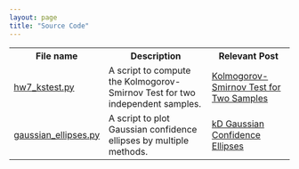 ```yaml
---
layout: page
title: "Source Code"
---
```


<div id="source_code_table_div">
<table id="source_code_table">
<tr>
  <th>File name</th>
  <th>Description</th>
  <th>Relevant Post</th>
</tr>

<tr>
  <td> <a href="https://github.com/broesler/18.650-Fundamentals-of-Statistics/blob/master/hw7/hw7_kstest.py">hw7_kstest.py</a> </td>
  <td> A script to compute the Kolmogorov-Smirnov Test for two independent samples. </td>
  <td> <a href="{% post_url 2021-02-03-ks2samp %}">Kolmogorov-Smirnov Test for Two Samples</a> </td> 
</tr>

<tr>
  <td> <a href=" https://github.com/broesler/stats_rethinking/blob/master/ch14/gaussian_ellipses.py">gaussian_ellipses.py</a> </td>
  <td> A script to plot Gaussian confidence ellipses by multiple methods. </td>
  <td> <a href="{% post_url 2021-02-03-ks2samp %}">kD Gaussian Confidence Ellipses</a> </td> 
</tr>

</table>
</div>
